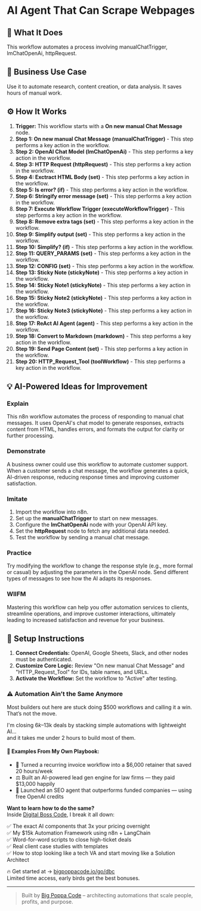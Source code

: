 # AI Agent That Can Scrape Webpages

## 🚀 What It Does
This workflow automates a process involving manualChatTrigger, lmChatOpenAi, httpRequest.

## 💼 Business Use Case
Use it to automate research, content creation, or data analysis. It saves hours of manual work.

## ⚙️ How It Works
1.  **Trigger:** This workflow starts with a **On new manual Chat Message** node.
2. **Step 1: On new manual Chat Message (manualChatTrigger)** - This step performs a key action in the workflow.
3. **Step 2: OpenAI Chat Model (lmChatOpenAi)** - This step performs a key action in the workflow.
4. **Step 3: HTTP Request (httpRequest)** - This step performs a key action in the workflow.
5. **Step 4: Exctract HTML Body (set)** - This step performs a key action in the workflow.
6. **Step 5: Is error? (if)** - This step performs a key action in the workflow.
7. **Step 6: Stringify error message (set)** - This step performs a key action in the workflow.
8. **Step 7: Execute Workflow Trigger (executeWorkflowTrigger)** - This step performs a key action in the workflow.
9. **Step 8: Remove extra tags (set)** - This step performs a key action in the workflow.
10. **Step 9: Simplify output (set)** - This step performs a key action in the workflow.
11. **Step 10: Simplify? (if)** - This step performs a key action in the workflow.
12. **Step 11: QUERY_PARAMS (set)** - This step performs a key action in the workflow.
13. **Step 12: CONFIG (set)** - This step performs a key action in the workflow.
14. **Step 13: Sticky Note (stickyNote)** - This step performs a key action in the workflow.
15. **Step 14: Sticky Note1 (stickyNote)** - This step performs a key action in the workflow.
16. **Step 15: Sticky Note2 (stickyNote)** - This step performs a key action in the workflow.
17. **Step 16: Sticky Note3 (stickyNote)** - This step performs a key action in the workflow.
18. **Step 17: ReAct AI Agent (agent)** - This step performs a key action in the workflow.
19. **Step 18: Convert to Markdown (markdown)** - This step performs a key action in the workflow.
20. **Step 19: Send Page Content (set)** - This step performs a key action in the workflow.
21. **Step 20: HTTP_Request_Tool (toolWorkflow)** - This step performs a key action in the workflow.

## 💡 AI-Powered Ideas for Improvement
### Explain
This n8n workflow automates the process of responding to manual chat messages. It uses OpenAI's chat model to generate responses, extracts content from HTML, handles errors, and formats the output for clarity or further processing.

### Demonstrate
A business owner could use this workflow to automate customer support. When a customer sends a chat message, the workflow generates a quick, AI-driven response, reducing response times and improving customer satisfaction.

### Imitate
1. Import the workflow into n8n.
2. Set up the **manualChatTrigger** to start on new messages.
3. Configure the **lmChatOpenAi** node with your OpenAI API key.
4. Set the **httpRequest** node to fetch any additional data needed.
5. Test the workflow by sending a manual chat message.

### Practice
Try modifying the workflow to change the response style (e.g., more formal or casual) by adjusting the parameters in the OpenAI node. Send different types of messages to see how the AI adapts its responses.

### WIIFM
Mastering this workflow can help you offer automation services to clients, streamline operations, and improve customer interactions, ultimately leading to increased satisfaction and revenue for your business.

## 🔧 Setup Instructions
1. **Connect Credentials:** OpenAI, Google Sheets, Slack, and other nodes must be authenticated.
2. **Customize Core Logic:** Review "On new manual Chat Message" and "HTTP_Request_Tool" for IDs, table names, and URLs.
3. **Activate the Workflow:** Set the workflow to "Active" after testing.

### ⚠️ Automation Ain’t the Same Anymore

Most builders out here are stuck doing $500 workflows and calling it a win.  
That’s not the move.  

I'm closing $6k–$13k deals by stacking simple automations with lightweight AI...  
and it takes me under 2 hours to build most of them.

#### 🧠 Examples From My Own Playbook:
- 🔁 Turned a recurring invoice workflow into a $6,000 retainer that saved 20 hours/week  
- ⚖️ Built an AI-powered lead gen engine for law firms — they paid $13,000 happily  
- 🚀 Launched an SEO agent that outperforms funded companies — using free OpenAI credits  

**Want to learn how to do the same?**  
Inside [Digital Boss Code](https://bigpoppacode.io/go/dbc), I break it all down:

✅ The exact AI components that 3x your pricing overnight  
✅ My $15k Automation Framework using n8n + LangChain  
✅ Word-for-word scripts to close high-ticket deals  
✅ Real client case studies with templates  
✅ How to stop looking like a tech VA and start moving like a Solution Architect  

🔥 Get started at → [bigpoppacode.io/go/dbc](https://bigpoppacode.io/go/dbc)  
Limited time access, early birds get the best bonuses.

---
> Built by [Big Poppa Code](https://bigpoppacode.io) – architecting automations that scale people, profits, and purpose.
